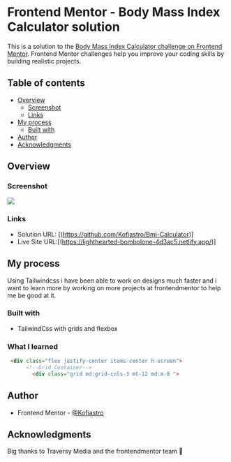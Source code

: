 # Frontend Mentor - Body Mass Index Calculator solution

This is a solution to the [Body Mass Index Calculator challenge on Frontend Mentor](https://www.frontendmentor.io/challenges/body-mass-index-calculator-brrBkfSz1T). Frontend Mentor challenges help you improve your coding skills by building realistic projects. 

## Table of contents

- [Overview](#overview)
  - [Screenshot](#screenshot)
  - [Links](#links)
- [My process](#my-process)
  - [Built with](#built-with)
- [Author](#author)
- [Acknowledgments](#acknowledgments)

## Overview

### Screenshot

![](./images/3col.png)

### Links

- Solution URL: [(https://github.com/Kofiastro/Bmi-Calculator)]
- Live Site URL:[(https://lighthearted-bombolone-4d3ac5.netlify.app/)]

## My process
Using Tailwindcss i have been able to work on designs much faster and i want to learn more by working on more projects at frontendmentor to help me be good at it.

### Built with

- TailwindCss with grids and flexbox

### What I learned



```html
 <div class="flex justify-center items-center h-screen">
      <!--Grid_Container-->
        <div class="grid md:grid-cols-3 mt-12 md:m-0 ">
```
## Author

- Frontend Mentor - [@Kofiastro](https://www.frontendmentor.io/profile/kofiastro)

## Acknowledgments

Big thanks to Traversy Media and the frontendmentor team 🎉

